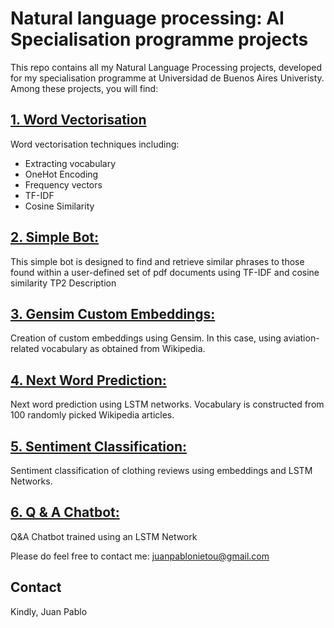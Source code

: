 # Natural language processing: AI Specialisation programme projects

This repo contains all my Natural Language Processing projects, developed for my specialisation programme at Universidad de Buenos Aires Univeristy. Among these projects, you will find:


## [1. Word Vectorisation](TP1_NLP_Con_correcciones_Idx_Juan_Pablo_Nieto_Uribe.ipynb)

Word vectorisation techniques including:
* Extracting vocabulary
* OneHot Encoding
* Frequency vectors
* TF-IDF
* Cosine Similarity

## [2. Simple Bot:](TP2_NLP_Juan_Pablo_Nieto_Uribe.ipynb)

This simple bot is designed to find and retrieve similar phrases to those found
within a user-defined set of pdf documents using TF-IDF and cosine similarity
TP2 Description

## [3. Gensim Custom Embeddings:](TP3_NLP_Correcciones_Juan_Pablo_Nieto_Uribe.ipynb)




Creation of custom embeddings using Gensim. In this case, using aviation-related vocabulary as obtained from Wikipedia.


## [4. Next Word Prediction:](TP4_NLP_Corregido_Juan_Pablo_Nieto_Uribe.ipynb)

Next word prediction using LSTM networks. Vocabulary is constructed from 100 randomly picked Wikipedia articles.



## [5. Sentiment Classification:](TP5_Juan_Pablo_Nieto_Uribe_NLP_E.ipynb)

Sentiment classification of clothing reviews using embeddings and LSTM Networks.


## [6. Q & A Chatbot:](TP6_Juan_Pablo_Nieto_Uribe.ipynb)

Q&A Chatbot trained using an LSTM Network

Please do feel free to contact me: juanpablonietou@gmail.com

## Contact

Kindly,
Juan Pablo

